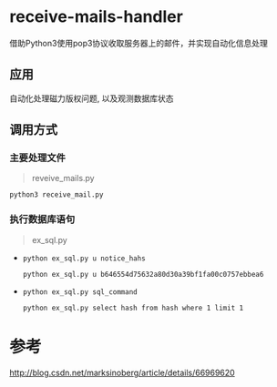 # receive-mails-handler
借助Python3使用pop3协议收取服务器上的邮件，并实现自动化信息处理

## 应用
自动化处理磁力版权问题, 以及观测数据库状态

## 调用方式
### 主要处理文件
>reveive_mails.py

```
python3 receive_mail.py
```


### 执行数据库语句
>ex_sql.py

- `python ex_sql.py u notice_hahs`
     ```
     python ex_sql.py u b646554d75632a80d30a39bf1fa00c0757ebbea6
     ```
- `python ex_sql.py sql_command`
    ```
    python ex_sql.py select hash from hash where 1 limit 1
    ```

# 参考
http://blog.csdn.net/marksinoberg/article/details/66969620